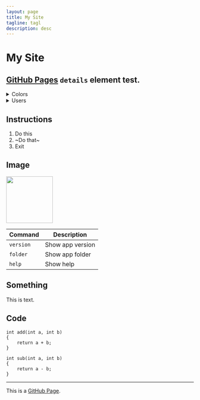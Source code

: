 ```yaml
---
layout: page
title: My Site
tagline: tagl
description: desc
---
```



# My Site
## [GitHub Pages](https://pages.github.com/) `details` element test.

<details markdown="1">
  
<summary>Colors</summary>

**Basic**

* Red
* Yellow
* Green

**Other**

* Black
* White

</details>

<details markdown="1">
  
<summary>Users</summary>

| User | Username | Status |
| --- | --- | --- |
| John | asdf | 1 |
| Bob | qwer | 1 |
| Mary | zxcv | 0 |

</details>

## Instructions
1. Do this
2. ~Do that~
3. Exit

## Image

<picture>
  <img src="https://user-images.githubusercontent.com/25423296/163456779-a8556205-d0a5-45e2-ac17-42d089e3c3f8.png" width='125'>
</picture>

| Command | Description |
| --- | --- |
| `version` | Show app version |
| `folder` | Show app folder |
| `help` | Show help |

## Something
This is text.

## Code

```
int add(int a, int b)
{
    return a + b;
}
```
```
int sub(int a, int b)
{
    return a - b;
}
```


---

This is a [GitHub Page](https://pages.github.com/).
